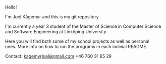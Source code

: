 Hello!

I'm Joel Kågemyr and this is my git repository.

I'm currently a year 3 student of the Master of Science in Computer Science and Software Engineering at Linköping University.

Here you will find both some of my school projects as well as personal ones. More info on how to run the programs in each indivial README.

Contact:
kagemyrjoel@gmail.com
+46 760 31 95 29
